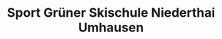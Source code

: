 ---
title: "Sport Grüner Skischule Niederthai Umhausen"
url: /umhausen/sport-gruener-skischule-niederthai-umhausen/
shop: Sport
---